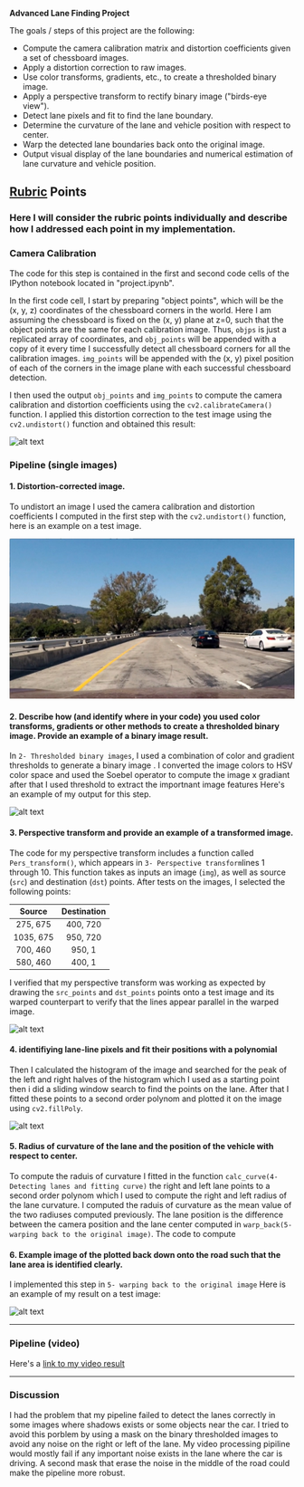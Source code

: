 
**Advanced Lane Finding Project**

The goals / steps of this project are the following:

* Compute the camera calibration matrix and distortion coefficients given a set of chessboard images.
* Apply a distortion correction to raw images.
* Use color transforms, gradients, etc., to create a thresholded binary image.
* Apply a perspective transform to rectify binary image ("birds-eye view").
* Detect lane pixels and fit to find the lane boundary.
* Determine the curvature of the lane and vehicle position with respect to center.
* Warp the detected lane boundaries back onto the original image.
* Output visual display of the lane boundaries and numerical estimation of lane curvature and vehicle position.

[//]: # (Image References)

[image1]: ./examples/undistort_output.png "Undistorted"
[image2]: ./test_images/test1.jpg "Road Transformed"
[image3]: ./examples/binary_combo_example.jpg "Binary Example"
[image4]: ./examples/warped_straight_lines.jpg "Warp Example"
[image5]: ./examples/color_fit_lines.jpg "Fit Visual"
[image6]: ./examples/example_output.jpg "Output"
[video1]: ./output_video.mp4 "Video"

## [Rubric](https://review.udacity.com/#!/rubrics/571/view) Points

### Here I will consider the rubric points individually and describe how I addressed each point in my implementation.

### Camera Calibration

The code for this step is contained in the first and second code cells of the IPython notebook located in "project.ipynb". 

In the first code cell, I start by preparing "object points", which will be the (x, y, z) coordinates of the chessboard corners in the world. Here I am assuming the chessboard is fixed on the (x, y) plane at z=0, such that the object points are the same for each calibration image.  Thus, `objps` is just a replicated array of coordinates, and `obj_points` will be appended with a copy of it every time I successfully detect all chessboard corners for all the calibration images. `img_points` will be appended with the (x, y) pixel position of each of the corners in the image plane with each successful chessboard detection.  

I then used the output `obj_points` and `img_points` to compute the camera calibration and distortion coefficients using the `cv2.calibrateCamera()` function.  I applied this distortion correction to the test image using the `cv2.undistort()` function and obtained this result: 

![alt text][image1]

### Pipeline (single images)

#### 1. Distortion-corrected image.

To undistort an image I used the camera calibration and distortion coefficients I computed in the first step with the `cv2.undistort()` function, here is an example on a test image.

![alt text][image2]

#### 2. Describe how (and identify where in your code) you used color transforms, gradients or other methods to create a thresholded binary image.  Provide an example of a binary image result.

In `2- Thresholded binary images`, I used a combination of color and gradient thresholds to generate a binary image . 
I converted the image colors to HSV color space and used the Soebel operator to compute the image x gradiant after that I used threshold to extract the importnant image features Here's an example of my output for this step.

![alt text][image3]

#### 3. Perspective transform and provide an example of a transformed image.

The code for my perspective transform includes a function called `Pers_transform()`, which appears in `3- Perspective transform`lines 1 through 10.  This function takes as inputs an image (`img`), as well as source (`src`) and destination (`dst`) points. After tests on the images, I selected the following points:

| Source        | Destination   | 
|:-------------:|:-------------:|  
| 275, 675      | 400, 720      | 
| 1035, 675     | 950, 720      |
| 700, 460      | 950, 1        |
| 580, 460      | 400, 1        |

I verified that my perspective transform was working as expected by drawing the `src_points` and `dst_points` points onto a test image and its warped counterpart to verify that the lines appear parallel in the warped image.

![alt text][image4]

#### 4. identifiying lane-line pixels and fit their positions with a polynomial

Then I calculated the histogram of the image and searched for the peak of the left and right halves of the histogram which I used as a starting point then i did a sliding window search to find the points on the lane. After that I fitted these points to a second order polynom and plotted it on the image using `cv2.fillPoly`.

![alt text][image5]

#### 5.  Radius of curvature of the lane and the position of the vehicle with respect to center.

To compute the raduis of curvature I fitted in the function `calc_curve(4- Detecting lanes and fitting curve)` the right and left
lane points to a second order polynom which I used to compute the right and left radius of the lane curvature. 
I computed the raduis of curvature as the mean value of the two radiuses
computed previously.
The lane position is the difference between the camera position and the lane center computed in `warp_back(5- warping back to the original image)`.
The code to compute 

#### 6. Example image of the plotted back down onto the road such that the lane area is identified clearly.

I implemented this step in `5- warping back to the original image` Here is an example of my result on a test image:

![alt text][image6]

---

### Pipeline (video)

Here's a [link to my video result](./output_video.mp4)

---

### Discussion

I had the problem that my pipeline failed to detect the lanes correctly in some images where shadows exists or some objects near the car. I tried to avoid this porblem by using a mask on the binary thresholded images to avoid any noise on the right or left of the lane.
My video processing pipiline would mostly fail if any important noise exists in the lane where the car is driving.
A second mask that erase the noise in the middle of the road could make the pipeline more robust.
